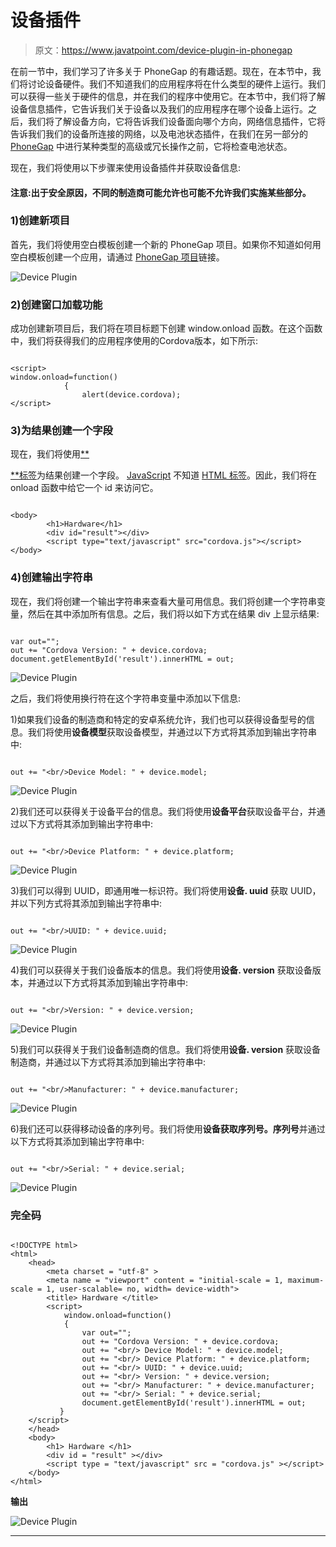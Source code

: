 # 设备插件

> 原文：<https://www.javatpoint.com/device-plugin-in-phonegap>

在前一节中，我们学习了许多关于 PhoneGap 的有趣话题。现在，在本节中，我们将讨论设备硬件。我们不知道我们的应用程序将在什么类型的硬件上运行。我们可以获得一些关于硬件的信息，并在我们的程序中使用它。在本节中，我们将了解设备信息插件，它告诉我们关于设备以及我们的应用程序在哪个设备上运行。之后，我们将了解设备方向，它将告诉我们设备面向哪个方向，网络信息插件，它将告诉我们我们的设备所连接的网络，以及电池状态插件，在我们在另一部分的 [PhoneGap](https://www.javatpoint.com/phonegap) 中进行某种类型的高级或冗长操作之前，它将检查电池状态。

现在，我们将使用以下步骤来使用设备插件并获取设备信息:

#### 注意:出于安全原因，不同的制造商可能允许也可能不允许我们实施某些部分。

### 1)创建新项目

首先，我们将使用空白模板创建一个新的 PhoneGap 项目。如果你不知道如何用空白模板创建一个应用，请通过 [PhoneGap 项目](https://www.javatpoint.com/creating-a-new-phonegap-project)链接。

![Device Plugin](img/14cca14d04c640fd62e0edba7c9a0dfc.png)

### 2)创建窗口加载功能

成功创建新项目后，我们将在项目标题下创建 window.onload 函数。在这个函数中，我们将获得我们的应用程序使用的Cordova版本，如下所示:

```

<script>
window.onload=function()
            {
                alert(device.cordova);
</script>

```

### 3)为结果创建一个字段

现在，我们将使用[**<div></div>**标签](https://www.javatpoint.com/html-div-tag)为结果创建一个字段。 [JavaScript](https://www.javatpoint.com/javascript-tutorial) 不知道 [HTML 标签](https://www.javatpoint.com/html-tags)。因此，我们将在 onload 函数中给它一个 id 来访问它。

```

<body>
        <h1>Hardware</h1>
        <div id="result"></div>
        <script type="text/javascript" src="cordova.js"></script>
</body>

```

### 4)创建输出字符串

现在，我们将创建一个输出字符串来查看大量可用信息。我们将创建一个字符串变量，然后在其中添加所有信息。之后，我们将以如下方式在结果 div 上显示结果:

```

var out="";
out += "Cordova Version: " + device.cordova;
document.getElementById('result').innerHTML = out;

```

![Device Plugin](img/bc7a4a5a187f52c488323edd55fbf518.png)

之后，我们将使用换行符在这个字符串变量中添加以下信息:

1)如果我们设备的制造商和特定的安卓系统允许，我们也可以获得设备型号的信息。我们将使用**设备模型**获取设备模型，并通过以下方式将其添加到输出字符串中:

```

out += "<br/>Device Model: " + device.model;

```

![Device Plugin](img/a633a83c3245a71be09a9d87fe6bc42e.png)

2)我们还可以获得关于设备平台的信息。我们将使用**设备平台**获取设备平台，并通过以下方式将其添加到输出字符串中:

```

out += "<br/>Device Platform: " + device.platform;

```

![Device Plugin](img/b94bfb64143dae92e95f8fea126f0e34.png)

3)我们可以得到 UUID，即通用唯一标识符。我们将使用**设备. uuid** 获取 UUID，并以下列方式将其添加到输出字符串中:

```

out += "<br/>UUID: " + device.uuid;

```

![Device Plugin](img/4c778bacf7598bcf49d96728f22da25d.png)

4)我们可以获得关于我们设备版本的信息。我们将使用**设备. version** 获取设备版本，并通过以下方式将其添加到输出字符串中:

```

out += "<br/>Version: " + device.version;

```

![Device Plugin](img/8726c30b3548c80dedc71303c8b42f32.png)

5)我们可以获得关于我们设备制造商的信息。我们将使用**设备. version** 获取设备制造商，并通过以下方式将其添加到输出字符串中:

```

out += "<br/>Manufacturer: " + device.manufacturer;

```

![Device Plugin](img/6d699ae2b2b9a3689adc310b0cac4189.png)

6)我们还可以获得移动设备的序列号。我们将使用**设备获取序列号。序列号**并通过以下方式将其添加到输出字符串中:

```

out += "<br/>Serial: " + device.serial;

```

![Device Plugin](img/b91288d3580acca0e51b519f0906da41.png)

### 完全码

```

<!DOCTYPE html>
<html>
    <head>
        <meta charset = "utf-8" >
        <meta name = "viewport" content = "initial-scale = 1, maximum-scale = 1, user-scalable= no, width= device-width">
        <title> Hardware </title>
        <script>
            window.onload=function()
            {
                var out="";
                out += "Cordova Version: " + device.cordova;
                out += "<br/> Device Model: " + device.model;
                out += "<br/> Device Platform: " + device.platform;
                out += "<br/> UUID: " + device.uuid;
                out += "<br/> Version: " + device.version;
                out += "<br/> Manufacturer: " + device.manufacturer;
                out += "<br/> Serial: " + device.serial;
                document.getElementById('result').innerHTML = out;   
           }
	</script>
    </head>
    <body>
        <h1> Hardware </h1>
        <div id = "result" ></div>
        <script type = "text/javascript" src = "cordova.js" ></script>
    </body>
</html>

```

**输出**

![Device Plugin](img/f9f6dadb9be07cb3e706fcfc3e920fca.png)

* * *